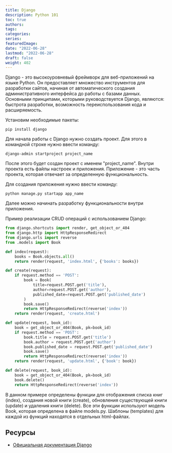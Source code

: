 ```yaml
---
title: Django
description: Python 101
toc: true
authors:
tags:
categories:
series:
featuredImage:
date: "2022-06-28"
lastmod: "2022-06-28"
draft: false
weight: 402
---
```


Django - это высокоуровневый фреймворк для веб-приложений на языке Python. Он предоставляет множество инструментов для разработки сайтов, начиная от автоматического создания административного интерфейса до работы с базами данных. Основными принципами, которыми руководствуется Django, являются: быстрота разработки, возможность переиспользования кода и расширяемость.

Установим необходимые пакеты:

```
pip install django
```

Для начала работы с Django нужно создать проект. Для этого в командной строке нужно ввести команду:

```
django-admin startproject project_name
```

После этого будет создан проект с именем "project_name". Внутри проекта есть файлы настроек и приложения. Приложение - это часть проекта, которая отвечает за определенную функциональность.

Для создания приложения нужно ввести команду:

```
python manage.py startapp app_name
```

Далее можно начинать разработку функциональности внутри приложения.

Пример реализации CRUD операций с использованием Django:

```python
from django.shortcuts import render, get_object_or_404
from django.http import HttpResponseRedirect
from django.urls import reverse
from .models import Book

def index(request):
    books = Book.objects.all()
    return render(request, 'index.html', {'books': books})

def create(request):
    if request.method == 'POST':
        book = Book(
            title=request.POST.get('title'),
            author=request.POST.get('author'),
            published_date=request.POST.get('published_date')
        )
        book.save()
        return HttpResponseRedirect(reverse('index'))
    return render(request, 'create.html')

def update(request, book_id):
    book = get_object_or_404(Book, pk=book_id)
    if request.method == 'POST':
        book.title = request.POST.get('title')
        book.author = request.POST.get('author')
        book.published_date = request.POST.get('published_date')
        book.save()
        return HttpResponseRedirect(reverse('index'))
    return render(request, 'update.html', {'book': book})

def delete(request, book_id):
    book = get_object_or_404(Book, pk=book_id)
    book.delete()
    return HttpResponseRedirect(reverse('index'))
```

В данном примере определены функции для отображения списка книг (index), создания новой книги (create), обновления существующей книги (update) и удаления книги (delete). Все эти функции используют модель Book, которая определена в файле models.py. Шаблоны (templates) для каждой из функций находятся в отдельных html-файлах.


## Ресурсы

- [Официальная документация Django](https://www.djangoproject.com/)